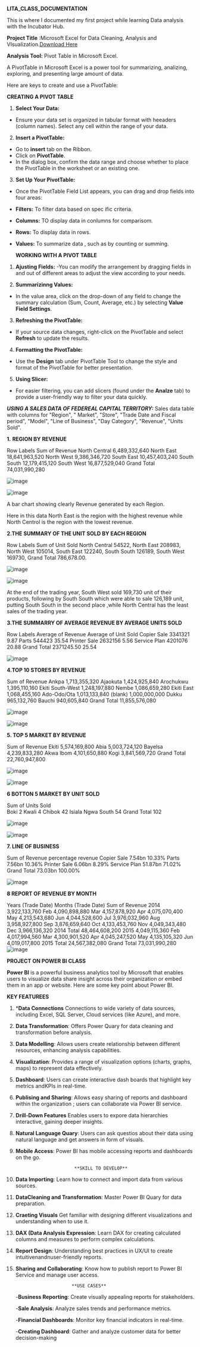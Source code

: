  **LITA_CLASS_DOCUMENTATION**

This is where I documented my first project while learning Data analysis with the Incubator  Hub.

**Project Title** :Microsoft Excel for Data Cleaning, Analysis and VIsualization.[Download Here](https://www.microsoft.com)

**Analysis Tool:** Pivot Table in Microsoft Excel.

A PivotTable in Microsoft Excel is a power tool for summarizing, analizing, exploring, and presenting large amount of data.

Here are keys to create and use a PivotTable:

**CREATING A PIVOT TABLE**

1. **Select Your Data:**

- Ensure your data set is organized in tabular format with heeaders (column names). Select any cell within the range of your data.

2. **Insert a PivotTable:**
- Go to **insert** tab on the Ribbon.
- Click on **PivotTable**.
- In the dialog box, confirm the data range and choose whether to place the PivotTable in the worksheet or an existing one.

3. **Set Up Your PivotTable:**
- Once the PivotTable Field List appears, you can drag and drop fields into four areas:
- **Filters:** To filter data based on spec
  ific criteria.
- **Columns:** TO display data in conlumns for comparisom.
- **Rows:** To  display data in rows.
- **Values:** To summarize data , such as by counting or summing.

  **WORKING WITH A PIVOT TABLE**
1. **Ajusting Fields:**
-You can modify the arrangement by dragging fields in and out of different areas to adjust the view according to your needs.

2. **Summarizinng Values:**
- In the value area, click on the drop-down of any field to change the summary calculation (Sum, Count, Average, etc.) by selecting **Value Field Settings**.

3. **Refreshing the PivotTable:**
- If your source data changes, right-click on the PivotTable and select **Refresh** to update the results.

4. **Formatting the PivotTable:**
- Use the **Design** tab under PivotTable Tool to change the style and format of the PivotTable for better presentation.

5. **Using Slicer:**
- For easier filtering, you can add slicers (found under the **Analze** tab) to provide a user-friendly way to filter your data quickly. 
 
     
***USING A SALES DATA OF FEDEREAL CAPITAL TERRITORY:***
Sales data table  with columns for "Region", " Market", "Store",  "Trade Date and Fiscal period", "Model", "Line of Business", "Day Category", "Revenue", "Units Sold".


**1.** **REGION BY REVENUE** 

Row Labels	Sum of Revenue 
North Central	6,489,332,640
North East	18,641,963,520
North West	9,386,346,720
South East	10,457,403,240
South South	12,179,415,120
South West	16,877,529,040
Grand Total	74,031,990,280
	
![image](https://github.com/user-attachments/assets/068ac6f4-c750-4b8b-8d9e-414806cb0b86)


![image](https://github.com/user-attachments/assets/4e6f884e-90bf-431e-85fb-0293d119a384)

A bar chart showing clearly Revenue generated by each Region.

Here in this data North East is the region with the highest revenue while North Centrol is the region with the lowest revenue.


	

**2.THE SUMMARY OF THE UNIT SOLD BY EACH REGION** 

Row Labels	Sum of Unit Sold 
North Central	54522, 
North East	208983,
North West	105014,
South East	122240,
South South	126189,
South West	169730,
Grand Total     786,678.00. 

![image](https://github.com/user-attachments/assets/3932e5f6-1d8b-4e2d-9d33-ed63c2afb2ac)

			
			
![image](https://github.com/user-attachments/assets/957863f9-ade7-4b78-a192-daaa953cdbe7)


At the end of the trading year, South West sold 169,730 unit of their products, following by South South which were able to sale 126,189 unit, putting South South in the second place ,while North Central has the least sales of the trading year.



**3.THE SUMMARRY OF AVERAGE REVENUE BY AVERAGE UNITS SOLD**

Row Labels	Average of Revenue 	Average of Unit Sold 
Copier Sale	3341321	9.87
Parts	         544423	35.54
Printer Sale	2632156	5.56
Service Plan	4201076	20.88
Grand Total	2371245.50	25.54


![image](https://github.com/user-attachments/assets/2dfca69c-7471-4f89-b4e5-c452f161a796)


					
					
					

	
**4.TOP 10 STORES BY REVENUE**

Sum of Revenue 
Ankpa	1,713,355,320
Ajaokuta	1,424,925,840
Arochukwu	1,395,110,160
Ekiti South-West	1,248,197,880
Nembe	1,086,659,280
Ekiti East	1,068,455,160
Ado-Odo/Ota	1,013,133,840
(blank)	1,000,000,000
Dukku	965,132,760
Bauchi	940,605,840
Grand Total	11,855,576,080

![image](https://github.com/user-attachments/assets/d8401e8c-9018-4cdf-866e-fe0084ea6853)

![image](https://github.com/user-attachments/assets/b951a464-477b-4f71-a063-13a612b63a7d)



**5. TOP 5 MARKET BY REVENUE**

Sum of Revenue 
Ekiti	5,574,169,800
Abia	5,003,724,120
Bayelsa	4,239,833,280
Akwa Ibom	4,101,650,880
Kogi	3,841,569,720
Grand Total	22,760,947,800

![image](https://github.com/user-attachments/assets/ba94edb1-d806-4f6d-bee0-e8c697f2edb5)

![image](https://github.com/user-attachments/assets/5a535ad3-1b80-4817-8081-441cf7b91ec2)



**6 BOTTON 5 MARKET BY UNIT SOLD**

Sum of Units Sold 	
Boki	2
Kwali	4
Chibok	42
Isiala Ngwa South	54
Grand Total	102 


![image](https://github.com/user-attachments/assets/bed96d2d-cd1e-4bac-b760-b580823f3973)



![image](https://github.com/user-attachments/assets/ed51449f-e90d-4d5a-ae35-c05ce5f3ff58)



**7. LINE OF BUSINESS**

Sum of Revenue 	percentage revenue
Copier Sale	7.54bn	10.33%
Parts	        7.56bn	10.36%
Printer Sale	6.06bn	8.29%
Service Plan	51.87bn	71.02%
Grand Total	73.03bn	100.00%

![image](https://github.com/user-attachments/assets/dffcdf94-fb39-4c53-8987-c60d99b835cb)





**8 REPORT OF  REVENUE BY MONTH**

Years (Trade Date)	Months (Trade Date)	Sum of Revenue 
2014	 	3,922,133,760
	Feb	4,090,898,880
	Mar	4,157,878,920
	Apr	4,075,070,400
	May	4,213,543,680
	Jun	4,044,528,600
	Jul	3,976,032,960
	Aug	3,958,927,800
	Sep	3,876,659,640
	Oct	4,133,453,760
	Nov	4,049,343,480
	Dec	3,966,136,320
2014 Total		48,464,608,200
2015	 	4,049,115,360
	Feb	4,017,994,560
	Mar	4,300,901,520
	Apr	4,045,247,520
	May	4,135,105,320
	Jun	4,019,017,800
2015 Total		24,567,382,080
Grand Total		73,031,990,280
![image](https://github.com/user-attachments/assets/c04ab6d2-c2cc-4c0c-ac50-65ea815c1368) 









**PROJECT ON POWER BI CLASS** 

**Power BI** is a powerful business analytics tool by Microsoft that enables users to visualize data share insight across their organization or embed them in an app or website. Here are some key point about Power BI.

**KEY FEATUREES**

1. ***Data Connections** Connections to wide variety of data sources, including Excel, SQL Server, Cloud services (like Azure), and more.

2. **Data Transformation**: Offers Power Quary for data cleaning and transformation before analysis.

3. **Data Modelling**: Allows users create relationship between different resources, enhancing analysis  capabilities.

4. **Visualization**: Provides a range of visualization options (charts, graphs, maps) to represent data effectively.

5. **Dashboard**: Users can create interactive dash boards that highlight key metrics andKPIs in real-time.

6. **Publising and Sharing**: Allows easy sharing of reports and dashboard within  the organization ; users can collaborate via Power BI  service.

7. **Drill-Down Features** Enables users to expore data hierarchies interactive, gaining deeper insights.

8. **Natural Language Quary**: Users can ask questios about their data using natural language and get answers in form of visuals.

9. **Mobile Access**: Power BI has mobile accessing reports and dashboards on the go.



                             **SKILL TO DEVELOP**

1. **Data Importing**: Learn how to connect and import data from various sources.

2. **DataCleaning and Transformation**: Master Power BI Quary for data preparation.

3. **Craeting Visuals** Get familiar with  designing different visualizations and understanding when to use it.

4.  **DAX (Data Analysis Expression**: Learn DAX for creating calculated columns and measures to perform complex calculations.

5.  **Report Design**: Understanding best practices in UX/UI to create intuitivenandnuser-friendly reports.

6.   **Sharing and Collaborating**: Know how to publish report to Power BI Service and manage user access.


                              **USE CASES**

     -**Business Reporting**: Create visually appealing reports for stakeholders.

     -**Sale Analysis**: Analyze sales trends and performance metrics.

     -**Financial Dashboards**: Monitor key financial indicators in real-time.

     -**Creating Dashboard**: Gather and analyze customer data for better decision-making
     
